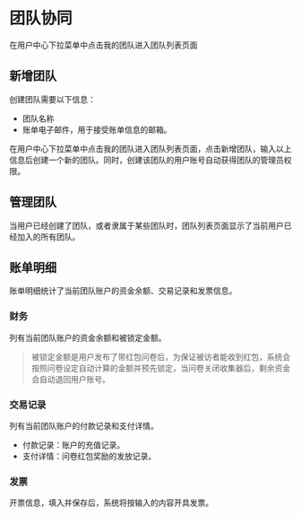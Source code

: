# 团队协同

在用户中心下拉菜单中点击我的团队进入团队列表页面

## 新增团队

创建团队需要以下信息：

+ 团队名称
+ 账单电子邮件，用于接受账单信息的邮箱。

在用户中心下拉菜单中点击我的团队进入团队列表页面，点击新增团队，输入以上信息后创建一个新的团队。同时，创建该团队的用户账号自动获得团队的管理员权限。

## 管理团队

当用户已经创建了团队，或者隶属于某些团队时，团队列表页面显示了当前用户已经加入的所有团队。








## 账单明细

账单明细统计了当前团队账户的资金余额、交易记录和发票信息。

### 财务

列有当前团队账户的资金余额和被锁定金额。

> 被锁定金额是用户发布了带红包问卷后，为保证被访者能收到红包，系统会按照问卷设定自动计算的金额并预先锁定，当问卷关闭收集器后，剩余资金会自动退回用户账号。

### 交易记录

列有当前团队账户的付款记录和支付详情。

+ 付款记录：账户的充值记录。
+ 支付详情：问卷红包奖励的发放记录。

### 发票

开票信息，填入并保存后，系统将按输入的内容开具发票。

